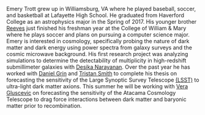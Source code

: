 Emery Trott grew up in Williamsburg, VA where he played baseball, soccer, and basketball at Lafayette High School. He graduated from Haverford College as an astrophysics major in the Spring of 2017. His younger brother [Reeves](http://www.tribeathletics.com/roster.aspx?rp_id=6993) just finished his freshman year at the College of William & Mary where he plays soccer and plans on pursuing a computer science major. Emery is interested in cosmology, specifically probing the nature of dark matter and dark energy using power spectra from galaxy surveys and the cosmic microwave background. His first research project was analyzing simulations to determine the detectability of multiplicity in high-redshift submillimeter galaxies with [Desika Narayanan](http://desika.haverford.edu/). Over the past year he has worked with [Daniel Grin](http://danielgrin.net/) and [Tristan Smith](https://darkuniverse.swarthmore.edu/) to complete his thesis on forecasting the sensitivity of the Large Synoptic Survey Telescope [(LSST)](https://www.lsst.org/) to ultra-light dark matter axions. This summer he will be working with [Vera Gluscevic](http://www.sns.ias.edu/~verag/) on forecasting the sensitivity of the Atacama Cosmology Telescope to drag force interactions between dark matter and baryonic matter prior to recombination.
